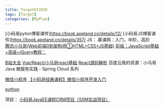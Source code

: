 ```yaml
---
title: TargetOf2020
tags: [Target]
categories: [MyPlan]
---
```


[小码哥pyton博客课件]https://book.apeland.cn/details/12/
[小码哥JS博客课件]https://book.apeland.cn/details/357/
JS：
慕课网：入门，中阶，高阶       
[腾讯小马哥(Web前端0到架构师①HTML+CSS+JS基础)](https://ke.qq.com/course/471081?taid=4252910976708649)
[前端：JavaScript基础+高级+jQuery教程：](https://www.bilibili.com/video/av67367372)

[B站大全](https://space.bilibili.com/362268332/；https://space.bilibili.com/362268332/)
[Vue/React/小马哥react基础](https://www.bilibili.com/video/av77414060?from=search&seid=4908677889009804994)
[React源码解析](https://www.bilibili.com/video/av74527572?from=search&seid=4908677889009804994)
百度云我的资源：小马哥 Java 微服务实践 - Spring Cloud 系列


[微信小程序](https://ke.qq.com/course/302211?taid=3825196658367619)
[【小码哥经典课程】微信小程序开发入门](https://www.bilibili.com/video/av78112713?from=search&seid=8951484575311906500)

[python](https://space.bilibili.com/362268332/)

项目：
[小码哥JavaEE课程CRM项目（SSM实战项目）](https://www.bilibili.com/video/av74465104?from=search&seid=8951484575311906500)


